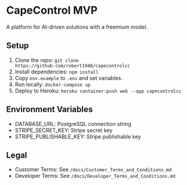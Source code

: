 # CapeControl MVP

A platform for AI-driven solutions with a freemium model.

## Setup

1. Clone the repo: `git clone https://github.com/robert1948/capecontrolcc`
2. Install dependencies: `npm install`
3. Copy `env.example` to `.env` and set variables.
4. Run locally: `docker-compose up`
5. Deploy to Heroku: `heroku container:push web --app capecontrolcc`

## Environment Variables

- DATABASE_URL: PostgreSQL connection string
- STRIPE_SECRET_KEY: Stripe secret key
- STRIPE_PUBLISHABLE_KEY: Stripe publishable key

## Legal

- Customer Terms: See `/docs/Customer_Terms_and_Conditions.md`
- Developer Terms: See `/docs/Developer_Terms_and_Conditions.md`

